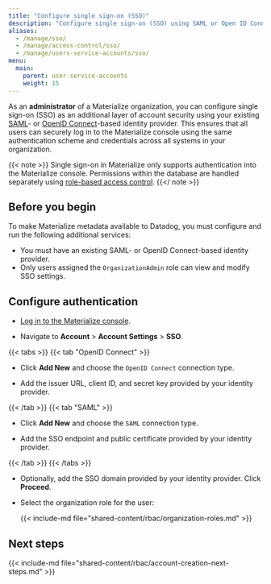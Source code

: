 ```yaml
---
title: "Configure single sign-on (SSO)"
description: "Configure single sign-on (SSO) using SAML or Open ID Connect as an additional layer of account security."
aliases:
  - /manage/sso/
  - /manage/access-control/sso/
  - /manage/users-service-accounts/sso/
menu:
  main:
    parent: user-service-accounts
    weight: 15
---
```


As an **administrator** of a Materialize organization, you can configure single
sign-on (SSO) as an additional layer of account security using your existing
[SAML](https://auth0.com/blog/how-saml-authentication-works/)- or
[OpenID Connect](https://auth0.com/intro-to-iam/what-is-openid-connect-oidc)-based
identity provider. This ensures that all users can securely log in to the
Materialize console using the same authentication scheme and credentials across
all systems in your organization.

{{< note >}}
Single sign-on in Materialize only supports authentication into the Materialize
console. Permissions within the database are handled separately using
[role-based access control](/security/access-control/).
{{</ note >}}

## Before you begin

To make Materialize metadata available to Datadog, you must configure and run the following additional services:

* You must have an existing SAML- or OpenID Connect-based identity provider.
* Only users assigned the `OrganizationAdmin` role can view and modify SSO settings.

## Configure authentication

* [Log in to the Materialize console](/console/).

* Navigate to **Account** > **Account Settings** > **SSO**.

{{< tabs >}}
{{< tab "OpenID Connect" >}}

* Click **Add New** and choose the `OpenID Connect` connection type.

* Add the issuer URL, client ID, and secret key provided by your identity provider.

{{< /tab >}}
{{< tab "SAML" >}}

* Click **Add New** and choose the `SAML` connection type.

* Add the SSO endpoint and public certificate provided by your identity provider.

{{< /tab >}}
{{< /tabs >}}

* Optionally, add the SSO domain provided by your identity provider. Click **Proceed**.

* Select the organization role for the user:

  {{< include-md file="shared-content/rbac/organization-roles.md" >}}


## Next steps

{{< include-md file="shared-content/rbac/account-creation-next-steps.md" >}}
